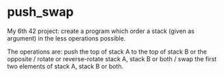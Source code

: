 # push_swap
My 6th 42 project: create a program which order a stack (given as argument) in the less operations possible.

The operations are: push the top of stack A to the top of stack B or the opposite / rotate or reverse-rotate stack A, stack B or both / swap the first two elements of stack A, stack B or both.
